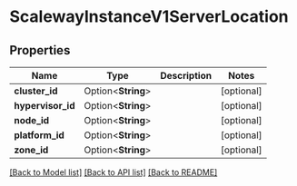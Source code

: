 # ScalewayInstanceV1ServerLocation

## Properties

Name | Type | Description | Notes
------------ | ------------- | ------------- | -------------
**cluster_id** | Option<**String**> |  | [optional]
**hypervisor_id** | Option<**String**> |  | [optional]
**node_id** | Option<**String**> |  | [optional]
**platform_id** | Option<**String**> |  | [optional]
**zone_id** | Option<**String**> |  | [optional]

[[Back to Model list]](../README.md#documentation-for-models) [[Back to API list]](../README.md#documentation-for-api-endpoints) [[Back to README]](../README.md)


